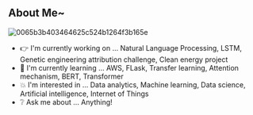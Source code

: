 ## About Me~

![0065b3b403464625c524b1264f3b165e](https://user-images.githubusercontent.com/45563371/88962170-a585ce00-d2d8-11ea-8b71-3c014f8925d8.gif)

- :point_right: I'm currently working on ... Natural Language Processing, LSTM, Genetic engineering attribution challenge, Clean energy project
- :information_desk_person: I'm currently learning ... AWS, FLask, Transfer learning, Attention mechanism, BERT, Transformer 
- :boom: I'm interested in ... Data analytics, Machine learning, Data science, Artificial intelligence, Internet of Things
- :grey_question: Ask me about ... Anything!
